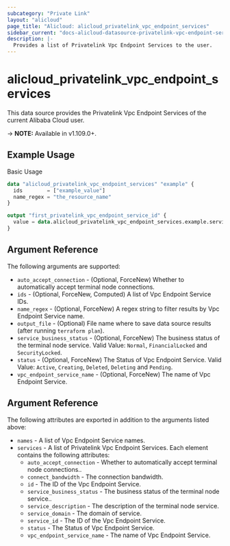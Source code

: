 ```yaml
---
subcategory: "Private Link"
layout: "alicloud"
page_title: "Alicloud: alicloud_privatelink_vpc_endpoint_services"
sidebar_current: "docs-alicloud-datasource-privatelink-vpc-endpoint-services"
description: |-
  Provides a list of Privatelink Vpc Endpoint Services to the user.
---
```


# alicloud\_privatelink\_vpc\_endpoint\_services

This data source provides the Privatelink Vpc Endpoint Services of the current Alibaba Cloud user.

-> **NOTE:** Available in v1.109.0+.

## Example Usage

Basic Usage

```terraform
data "alicloud_privatelink_vpc_endpoint_services" "example" {
  ids        = ["example_value"]
  name_regex = "the_resource_name"
}

output "first_privatelink_vpc_endpoint_service_id" {
  value = data.alicloud_privatelink_vpc_endpoint_services.example.services.0.id
}
```

## Argument Reference

The following arguments are supported:

* `auto_accept_connection` - (Optional, ForceNew) Whether to automatically accept terminal node connections.
* `ids` - (Optional, ForceNew, Computed)  A list of Vpc Endpoint Service IDs.
* `name_regex` - (Optional, ForceNew) A regex string to filter results by Vpc Endpoint Service name.
* `output_file` - (Optional) File name where to save data source results (after running `terraform plan`).
* `service_business_status` - (Optional, ForceNew) The business status of the terminal node service. Valid Value: `Normal`, `FinancialLocked` and `SecurityLocked`.
* `status` - (Optional, ForceNew) The Status of Vpc Endpoint Service. Valid Value: `Active`, `Creating`, `Deleted`, `Deleting` and `Pending`.
* `vpc_endpoint_service_name` - (Optional, ForceNew) The name of Vpc Endpoint Service.

## Argument Reference

The following attributes are exported in addition to the arguments listed above:

* `names` - A list of Vpc Endpoint Service names.
* `services` - A list of Privatelink Vpc Endpoint Services. Each element contains the following attributes:
	* `auto_accept_connection` - Whether to automatically accept terminal node connections..
	* `connect_bandwidth` - The connection bandwidth.
	* `id` - The ID of the Vpc Endpoint Service.
	* `service_business_status` - The business status of the terminal node service..
	* `service_description` - The description of the terminal node service.
	* `service_domain` - The domain of service.
	* `service_id` - The ID of the Vpc Endpoint Service.
	* `status` - The Status of Vpc Endpoint Service.
	* `vpc_endpoint_service_name` - The name of Vpc Endpoint Service.
